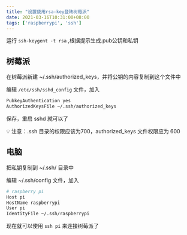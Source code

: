 ```yaml
---
title: "设置使用rsa-key登陆树莓派"
date: 2021-03-16T10:31:00+08:00
tags: ['raspberrypi', 'ssh']
---
```


运行 `ssh-keygent -t rsa`  ,根据提示生成.pub公钥和私钥

## 树莓派

在树莓派新建 ~/.ssh/authorized_keys，并将公钥的内容复制到这个文件中

编辑 `/etc/ssh/sshd_config` 文件，加入

```bash
PubkeyAuthentication yes
AuthorizedKeysFile ~/.ssh/authorized_keys
```

保存，重启 sshd 就可以了

💡 注意：.ssh 目录的权限应该为700，authorized_keys 文件权限应为 600

## 电脑

把私钥复制到 ~/.ssh/ 目录中

编辑 ~/.ssh/config 文件，加入

```bash
# raspberry pi
Host pi
HostName raspberrypi
User pi
IdentityFile ~/.ssh/raspberrypi
```

现在就可以使用 `ssh pi` 来连接树莓派了
